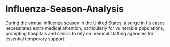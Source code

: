 # Influenza-Season-Analysis
During the annual influenza season in the United States, a surge in flu cases necessitates extra medical attention, particularly for vulnerable populations, prompting hospitals and clinics to rely on medical staffing agencies for essential temporary support.

